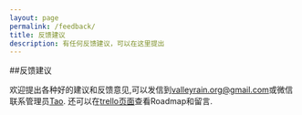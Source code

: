 ```yaml
---
layout: page
permalink: /feedback/
title: 反馈建议
description: 有任何反馈建议，可以在这里提出
---
```


##反馈建议

欢迎提出各种好的建议和反馈意见,可以发信到[valleyrain.org@gmail.com](mailto:valleyrain.org@gmail.com)或微信联系管理员[Tao](http://weixin.qq.com/r/SH-27I3EjgDxrRmN9ypa). 还可以在[trello页面](https://trello.com/b/4RTmf30J/roadmap)查看Roadmap和留言.
